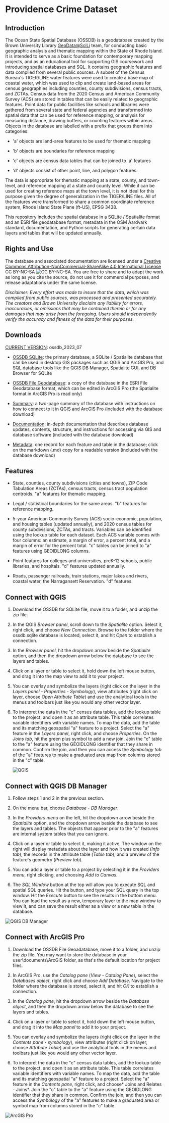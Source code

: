 # Providence Crime Dataset

## Introduction

The Ocean State Spatial Database (OSSDB) is a geodatabase created by the Brown University Library [GeoData@SciLi](https://libguides.brown.edu/geodata/) team, for conducting basic geographic analysis and thematic mapping within the State of Rhode Island. It is intended to serve as a basic foundation for contemporary mapping projects, and as an educational tool for supporting GIS coursework and introducing spatial databases and SQL. It contains geographic features and data compiled from several public sources. A subset of the Census Bureau's TIGER/LINE water features were used to create a base map of coastal water, which was used to clip and create land-based areas for census geographies including counties, county subdivisions, census tracts, and ZCTAs. Census data from the 2020 Census and American Community Survey (ACS) are stored in tables that can be easily related to geographic features. Point data for public facilities like schools and libraries were gathered from several state and federal agencies and transformed into spatial data that can be used for reference mapping, or analysis for measuring distance, drawing buffers, or counting features within areas. Objects in the database are labelled with a prefix that groups them into categories:

- 'a' objects are land-area features to be used for thematic mapping

- 'b' objects are boundaries for reference mapping

- 'c' objects are census data tables that can be joined to 'a' features

- 'd' objects consist of other point, line, and polygon features. 

The data is appropriate for thematic mapping at a state, county, and town-level, and reference mapping at a state and county level. While it can be used for creating reference maps at the town level, it is not ideal for this purpose given the degree of generalization in the TIGER/LINE files. All of the features were transformed to share a common coordinate reference system, Rhode Island State Plane (ft-US), EPSG 3438.

This repository includes the spatial database in a SQLite / Spatialite format and an ESRI file geodatabase format, metadata in the OSM Aardvark standard, documentation, and Python scripts for generating certain data layers and tables that will be updated annually.

## Rights and Use

The database and associated documentation are licensed under a [Creative Commons Attribution-NonCommercial-ShareAlike 4.0 International License](https://creativecommons.org/licenses/by-nc-sa/4.0/) CC BY-NC-SA ![CC BY-NC-SA](/images/cc_license.png). You are free to share and to adapt the work as long as you cite the source, do not use it for commercial purposes, and release adaptations under the same license.

*Disclaimer: Every effort was made to insure that the data, which was compiled from public sources, was processed and presented accurately. The creators and Brown University disclaim any liability for errors, inaccuracies, or omissions that may be contained therein or for any damages that may arise from the foregoing. Users should independently verify the accuracy and fitness of the data for their purposes.*

## Downloads

<u>CURRENT VERSION</u>: ossdb_2023_07

- [OSSDB SQLite](https://github.com/Brown-University-Library/geodata_ossdb/raw/main/current_db/ossdb_sqlite.zip): the primary database, a SQLite / Spatialite database that can be used in desktop GIS packages such as QGIS and ArcGIS Pro, and SQL database tools like the QGIS DB Manager, Spatialite GUI, and DB Browser for SQLite

- [OSSDB File Geodatabase](https://github.com/Brown-University-Library/geodata_ossdb/raw/main/current_db/ossdb_esri_gdb.zip): a copy of the database in the ESRI File Geodatabase format, which can be edited in ArcGIS Pro (the Spatialite format in ArcGIS Pro is read only)

- [Summary](https://raw.githubusercontent.com/Brown-University-Library/geodata_ossdb/main/current_db/bul_ossdb_summary.pdf): a two-page summary of the database with instructions on how to connect to it in QGIS and ArcGIS Pro (included with the database download)

- [Documentation](https://raw.githubusercontent.com/Brown-University-Library/geodata_ossdb/main/current_db/bul_ossdb_guide.pdf): in-depth documentation that describes database updates, contents, structure, and instructions for accessing via GIS and database software (included with the database download)

- [Metadata](https://github.com/Brown-University-Library/geodata_ossdb/tree/main/current_db/metadata): one record for each feature and table in the database; click on the markdown (.md) copy for a readable version (included with the database download)

## Features

- State, counties, county subdivisions (cities and towns), ZIP Code Tabulation Areas (ZCTAs), census tracts, census tract population centroids. "a" features for thematic mapping.

- Legal / statistical boundaries for the same areas. "b" features for reference mapping.

- 5-year American Community Survey (ACS) socio-economic, population, and housing tables (updated annually), and 2020 census tables for county subdivisions, ZCTAs, and tracts. Variables can be identified using the lookup table for each dataset. Each ACS variable comes with four columns: an estimate, a margin of error, a percent total, and a margin of error for the percent total. "c" tables can be joined to "a" features using GEOIDLONG columns.

- Point features for colleges and universities, preK-12 schools, public libraries, and hospitals. "d" features updated annually.

- Roads, passenger railroads, train stations, major lakes and rivers, coastal water, the Narragansett Reservation. "d" features.

## Connect with QGIS

1. Download the OSSDB for SQLite file, move it to a folder, and unzip the zip file.

2. In the QGIS *Browser panel*, scroll down to the *Spatialite* option. Select it, right click, and choose *New Connection*. Browse to the folder where the ossdb.sqlite database is located, select it, and hit *Open* to establish a connection.

3. In the *Browser panel*, hit the dropdown arrow beside the *Spatialite* option, and then the dropdown arrow below the database to see the layers and tables.

4. Click on a layer or table to select it, hold down the left mouse button, and drag it into the map view to add it to your project.

5. You can overlay and symbolize the layers (right click on the layer in the *Layers panel -* *Properties - Symbology*), view attributes (right click on layer, choose *Open Attribute Table*) and use the analytical tools in the menus and toolbars just like you would any other vector layer.

6. To interpret the data in the "c" census data tables, add the lookup table to the project, and open it as an attribute table. This table correlates variable identifiers with variable names. To map the data, add the table and its matching geospatial "a" feature to a project. Select the "a" feature in the *Layers panel*, right click, and choose *Properties*. On the *Joins tab*, hit the green plus symbol to add a new join. Join the "c" table to the "a" feature using the GEOIDLONG identifier that they share in common. Confirm the join, and then you can access the *Symbology tab* of the "a" features to make a graduated area map from columns stored in the "c" table.
   
   ![QGIS](/images/qgis_example.png)

## Connect with QGIS DB Manager

1. Follow steps 1 and 2 in the previous section.

2. On the menu bar, choose *Database - DB Manager*.

3. In the *Providers menu* on the left, hit the dropdown arrow beside the *Spatialite* option, and the dropdown arrow beside the database to see the layers and tables. The objects that appear prior to the "a" features are internal system tables that you can ignore.

4. Click on a layer or table to select it, making it active. The window on the right will display metadata about the layer and how it was created (*Info tab*), the records in the attribute table (*Table tab*), and a preview of the feature's geometry (*Preview tab*).

5. You can add a layer or table to a project by selecting it in the *Providers menu*, right clicking, and choosing *Add to Canvas*.

6. The *SQL Window* button at the top will allow you to execute SQL and spatial SQL queries. Hit the button, and type your SQL query in the top window. Hit the *Execute* button to see the results in the bottom menu. You can load the result as a new, temporary layer to the map window to view it, and can save the result either as a view or a new table in the database.

![QGIS DB Manager](/images/qgis_dbm_example.png)

## Connect with ArcGIS Pro

1. Download the OSSDB File Geoadatabase, move it to a folder, and unzip the zip file. You may want to store the database in your user\documents\ArcGIS folder, as that's the default location for project files.

2. In ArcGIS Pro, use the *Catalog pane* (*View - Catalog Pane*), select the *Databases object*, right click and choose *Add Database*. Navigate to the folder where the database is stored, select it, and hit *OK* to establish a connection. 

3. In the *Catalog pane*, hit the dropdown arrow beside the *Database object*, and then the dropdown arrow below the database to see the layers and tables.

4. Click on a layer or table to select it, hold down the left mouse button, and drag it into the *Map panel* to add it to your project. 

5. You can overlay and symbolize the layers (right click on the layer in the *Contents pane -  symbology*), view attributes (right click on layer, choose *Attribute Table*) and use the analytical tools in the menus and toolbars just like you would any other vector layer.

6. To interpret the data in the "c" census data tables, add the lookup table to the project, and open it as an attribute table. This table correlates variable identifiers with variable names. To map the data, add the table and its matching geospatial "a" feature to a project. Select the "a" feature in the *Contents pane*, right click, and choose* Joins and Relates - Joins*. Join the "c" table to the "a" feature using the GEOIDLONG identifier that they share in common. Confirm the join, and then you can access the *Symbology* of the "a" features to make a graduated area or symbol map from columns stored in the "c" table.

![ArcGIS Pro](/images/arcgis_example.png)
